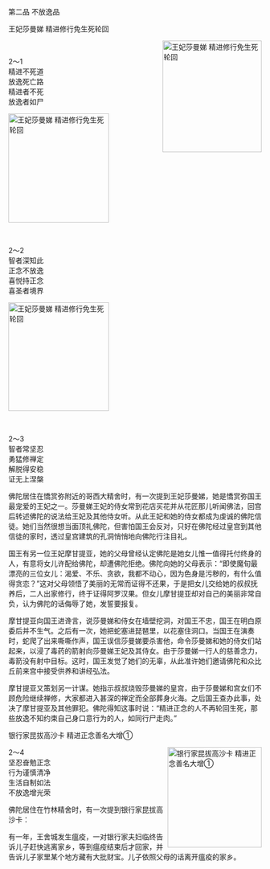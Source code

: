 第二品 不放逸品

王妃莎曼娣 精进修行免生死轮回

<div class="e2">
<img src="img2/ftdh-31.jpg" width="197" height="222" align="right" alt="王妃莎曼娣 精进修行免生死轮回"/>
<div>
<p>&nbsp;</p> <p>2～1 <br>
 精进不死道<br>
 放逸死亡路 <br>
 精进者不死<br>
 放逸者如尸</p>
</div>
</div>

<div class="e2">
<img src="img2/ftdh-32.jpg" width="200" height="217" alt="王妃莎曼娣 精进修行免生死轮回"/>
<div>
<p>&nbsp;</p> <p>2～2<br>
 智者深知此<br>
 正念不放逸<br>
 喜悦持正念<br>
 喜圣者境界</p>
</div>
</div>

<div class="e2">
<img src="img2/ftdh-33.jpg" width="200" height="216" alt="王妃莎曼娣 精进修行免生死轮回"/>
<div>
<p>&nbsp;</p> <p>2～3<br>
 智者常坚忍<br>
 勇猛修禅定<br>
 解脱得安稳<br>
 证无上涅槃</p>
</div>
</div>

佛陀居住在憍赏弥附近的哥西大精舍时，有一次提到王妃莎曼娣，她是憍赏弥国王最宠爱的王妃之一。莎曼娣王妃的侍女常到花店买花并从花匠那儿听闻佛法，回宫后转述佛陀的说法给王妃及其他侍女听。从此王妃和她的侍女都成为虔诚的佛陀信徒。她们当然很想当面顶礼佛陀，但害怕国王会反对，只好在佛陀经过皇宫到其他信徒的家时，透过皇宫建筑的孔洞悄悄地向佛陀行注目礼。

国王有另一位王妃摩甘提亚，她的父母曾经认定佛陀是她女儿惟一值得托付终身的人，有意将女儿许配给佛陀，却遭佛陀拒绝。佛陀向她的父母表示：“即使魔旬最漂亮的三位女儿：渴爱、不乐、贪欲，我都不动心，因为色身是污秽的，有什么值得贪恋？”这对父母领悟了美丽的无常而证得不还果，于是把女儿交给她的叔叔抚养后，二人出家修行，终于证得阿罗汉果。但女儿摩甘提亚却对自己的美丽非常自负，认为佛陀的话侮辱了她，发誓要报复。

摩甘提亚向国王进谗言，说莎曼娣和侍女在墙壁挖洞，对国王不忠，国王在明白原委后并不生气。之后有一次，她把蛇塞进琵琶里，以花塞住洞口。当国王在演奏时，蛇爬了出来嘶嘶作声，国王误信莎曼娣要杀害他，命令莎曼娣和她的侍女们站起来，以浸了毒药的箭射向莎曼娣王妃及其侍女。由于莎曼娣一行人的慈善念力，毒箭没有射中目标。这时，国王发觉了她们的无辜，从此准许她们邀请佛陀和众比丘前来宫中接受供养和讲经弘法。

摩甘提亚又策划另一计谋。她指示叔叔烧毁莎曼娣的皇宫，由于莎曼娣和宫女们不顾危险继续禅修，大家都进入甚深的禅定而全部葬身火海。之后国王查办此事，处决了摩甘提亚及其他罪犯。佛陀得知这事时说：“精进正念的人不再轮回生死，那些放逸不知约束自己身口意行为的人，如同行尸走肉。”

银行家昆拔高沙卡 精进正念善名大增①

<div class="e2">
<img src="img2/ftdh-34.jpg" width="187" height="200" align="right" alt="银行家昆拔高沙卡 精进正念善名大增①"/>
<div>
<p> 2～4<br>
 坚忍奋勉正念<br>
 行为谨慎清净<br>
 生活自制如法<br>
 不放逸增光荣</p>
</div>
</div>

佛陀居住在竹林精舍时，有一次提到银行家昆拔高沙卡：

有一年，王舍城发生瘟疫，一对银行家夫妇临终告诉儿子赶快逃离家乡，等到瘟疫结束后才回家，并告诉儿子家里某个地方藏有大批财宝。儿子依照父母的话离开瘟疫的家乡。

